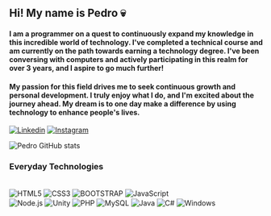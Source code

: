 ## Hi! My name is Pedro 💀
#### I am a programmer on a quest to continuously expand my knowledge in this incredible world of technology. I've completed a technical course and am currently on the path towards earning a technology degree. I've been conversing with computers and actively participating in this realm for over 3 years, and I aspire to go much further!

#### My passion for this field drives me to seek continuous growth and personal development. I truly enjoy what I do, and I'm excited about the journey ahead. My dream is to one day make a difference by using technology to enhance people's lives.

[![Linkedin](https://img.shields.io/badge/LinkedIn-0077B5?style=for-the-badge&logo=linkedin&logoColor=white)](https://www.linkedin.com/in/pedro-perrenoud-ds)
[![Instagram](https://img.shields.io/badge/Instagram-E4405F?style=for-the-badge&logo=instagram&logoColor=white)](https://instagram.com/p_perrenoud12?igshid=YTQwZjQ0NmI0OA==)

![Pedro GitHub stats](https://github-readme-stats.vercel.app/api?username=pedroperrenoud&show_icons=true&theme=tokyonight)

### Everyday Technologies

<div style="display: inline_block"><br> 
    <img align="center" alt="HTML5" src="https://img.shields.io/badge/HTML5-E34F26?style=for-the-badge&logo=html5&logoColor=white" />
    <img align="center" alt="CSS3" src="https://img.shields.io/badge/CSS3-1572B6?style=for-the-badge&logo=css3&logoColor=white" />
    <img align="center" alt="BOOTSTRAP" src="https://img.shields.io/badge/Bootstrap-563D7C?style=for-the-badge&logo=bootstrap&logoColor=white" />
    <img align="center" alt="JavaScript" src="https://img.shields.io/badge/JavaScript-F7DF1E?style=for-the-badge&logo=javascript&logoColor=black" />
    <br>
    <img align="center" alt="Node.js" src="https://img.shields.io/badge/Node.js-43853D?style=for-the-badge&logo=node.js&logoColor=white" />
    <img align="center" alt="Unity" src="https://img.shields.io/badge/Unity-100000?style=for-the-badge&logo=unity&logoColor=white" />
    <img align="center" alt="PHP" src="https://img.shields.io/badge/PHP-777BB4?style=for-the-badge&logo=php&logoColor=white" />
    <img align="center" alt="MySQL" src="https://img.shields.io/badge/MySQL-00000F?style=for-the-badge&logo=mysql&logoColor=white" />
    <img align="center" alt="Java" src="https://img.shields.io/badge/Java-ED8B00?style=for-the-badge&logo=openjdk&logoColor=white" />
    <img align="center" alt="C#" src="https://img.shields.io/badge/C%23-239120?style=for-the-badge&logo=c-sharp&logoColor=white">
    <img align="center" alt="Windows" src="https://img.shields.io/badge/Windows-0078D6?style=for-the-badge&logo=windows&logoColor=white" />
</div>



